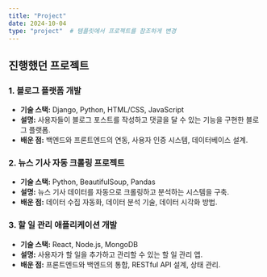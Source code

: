 ```yaml
---
title: "Project"
date: 2024-10-04
type: "project"  # 템플릿에서 프로젝트를 참조하게 변경
---
```


## 진행했던 프로젝트

### 1. 블로그 플랫폼 개발
- **기술 스택:** Django, Python, HTML/CSS, JavaScript
- **설명:** 사용자들이 블로그 포스트를 작성하고 댓글을 달 수 있는 기능을 구현한 블로그 플랫폼.
- **배운 점:** 백엔드와 프론트엔드의 연동, 사용자 인증 시스템, 데이터베이스 설계.

### 2. 뉴스 기사 자동 크롤링 프로젝트
- **기술 스택:** Python, BeautifulSoup, Pandas
- **설명:** 뉴스 기사 데이터를 자동으로 크롤링하고 분석하는 시스템을 구축.
- **배운 점:** 데이터 수집 자동화, 데이터 분석 기술, 데이터 시각화 방법.

### 3. 할 일 관리 애플리케이션 개발
- **기술 스택:** React, Node.js, MongoDB
- **설명:** 사용자가 할 일을 추가하고 관리할 수 있는 할 일 관리 앱.
- **배운 점:** 프론트엔드와 백엔드의 통합, RESTful API 설계, 상태 관리.

